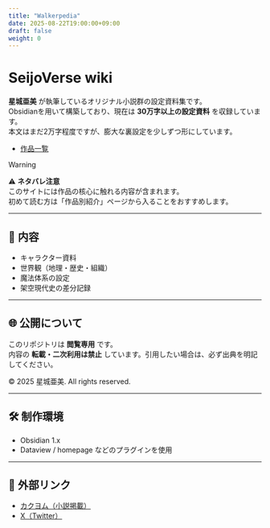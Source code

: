 ```yaml
---
title: "Walkerpedia"
date: 2025-08-22T19:00:00+09:00
draft: false
weight: 0
---
```


# SeijoVerse wiki

**星城亜美** が執筆しているオリジナル小説群の設定資料集です。  
Obsidianを用いて構築しており、現在は **30万字以上の設定資料** を収録しています。  
本文はまだ2万字程度ですが、膨大な裏設定を少しずつ形にしています。

- [作品一覧](/works)

>[!warning]
>⚠ **ネタバレ注意**  
>このサイトには作品の核心に触れる内容が含まれます。  
>初めて読む方は「作品別紹介」ページから入ることをおすすめします。

---

## 📖 内容

- キャラクター資料
- 世界観（地理・歴史・組織）
- 魔法体系の設定
- 架空現代史の差分記録

---

## 🌐 公開について

このリポジトリは **閲覧専用** です。  
内容の **転載・二次利用は禁止** しています。引用したい場合は、必ず出典を明記してください。

© 2025 星城亜美. All rights reserved.

---

## 🛠 制作環境

- Obsidian 1.x
- Dataview / homepage などのプラグインを使用

---

## 🔗 外部リンク

- [カクヨム（小説掲載）](https://kakuyomu.jp/users/seijo-ami)
- [X（Twitter）](https://x.com/Seijo_Ami)
